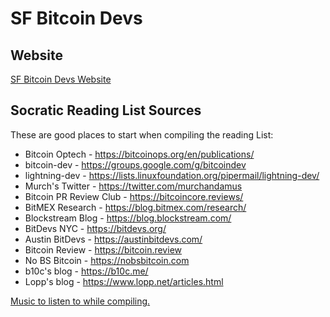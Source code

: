 # SF Bitcoin Devs

## Website
[SF Bitcoin Devs Website](https://sfbitcoindevs.org/)

## Socratic Reading List Sources

These are good places to start when compiling the reading List:

- Bitcoin Optech - https://bitcoinops.org/en/publications/
- bitcoin-dev - https://groups.google.com/g/bitcoindev
- lightning-dev - https://lists.linuxfoundation.org/pipermail/lightning-dev/
- Murch's Twitter - https://twitter.com/murchandamus
- Bitcoin PR Review Club - https://bitcoincore.reviews/
- BitMEX Research - https://blog.bitmex.com/research/
- Blockstream Blog - https://blog.blockstream.com/
- BitDevs NYC - https://bitdevs.org/
- Austin BitDevs - https://austinbitdevs.com/
- Bitcoin Review - https://bitcoin.review
- No BS Bitcoin - https://nobsbitcoin.com
- b10c's blog - https://b10c.me/
- Lopp's blog - https://www.lopp.net/articles.html

[Music to listen to while compiling.](https://www.door.link/)
